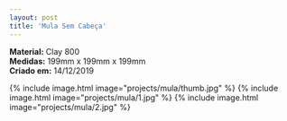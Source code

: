 ```yaml
---
layout: post
title: 'Mula Sem Cabeça'
---
```

**Material:**  Clay 800<br>
**Medidas:** 199mm x 199mm x 199mm<br>
**Criado em:** 14/12/2019<br>

{% include image.html image="projects/mula/thumb.jpg" %}
{% include image.html image="projects/mula/1.jpg" %}
{% include image.html image="projects/mula/2.jpg" %}
